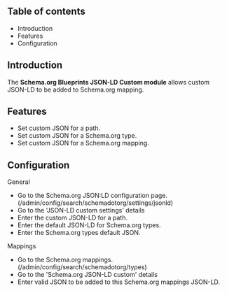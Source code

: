 Table of contents
-----------------

* Introduction
* Features
* Configuration

Introduction
------------

The **Schema.org Blueprints JSON-LD Custom module** allows custom JSON-LD to be 
added to Schema.org mapping.


Features
--------

- Set custom JSON for a path.
- Set custom JSON for a Schema.org type.
- Set custom JSON for a Schema.org mapping.


Configuration
-------------

General

- Go to the Schema.org JSON:LD configuration page.
  (/admin/config/search/schemadotorg/settings/jsonld)
- Go to the 'JSON-LD custom settings' details
- Enter the custom JSON-LD for a path.
- Enter the default JSON-LD for Schema.org types.
- Enter the Schema.org types default JSON.

Mappings

- Go to the Schema.org mappings.
  (/admin/config/search/schemadotorg/types)
- Go to the 'Schema.org JSON-LD custom' details
- Enter valid JSON to be added to this Schema.org mappings JSON-LD.
